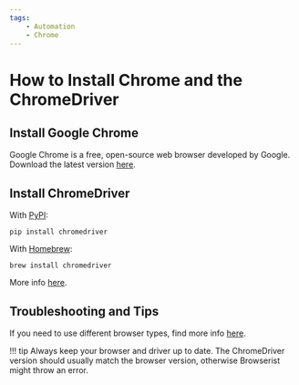 ```yaml
---
tags:
    - Automation
    - Chrome
---
```


# How to Install Chrome and the ChromeDriver
## Install Google Chrome
Google Chrome is a free, open-source web browser developed by Google. Download the latest version [here](https://www.google.com/chrome/).

## Install ChromeDriver
With [PyPI](https://pypi.org/project/chromedriver/):

```shell title=""
pip install chromedriver
```

With [Homebrew](https://brew.sh):

```shell title=""
brew install chromedriver
```

More info [here](https://chromedriver.chromium.org).

## Troubleshooting and Tips
If you need to use different browser types, find more info [here](../../settings/browser-types.md).

!!! tip
    Always keep your browser and driver up to date. The ChromeDriver version should usually match the browser version, otherwise Browserist might throw an error.

